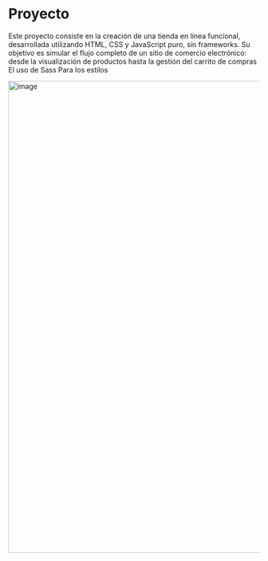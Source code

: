 # Proyecto
Este proyecto consiste en la creación de una tienda en línea funcional, desarrollada utilizando HTML, CSS y JavaScript puro, sin frameworks. Su objetivo es simular el flujo completo de un sitio de comercio electrónico: desde la visualización de productos hasta la gestión del carrito de compras
El uso de Sass Para los estilos

<img width="1880" height="947" alt="image" src="https://github.com/user-attachments/assets/998bd0f8-5d78-4ce9-aa8b-eb0d4df5dd5a" />
